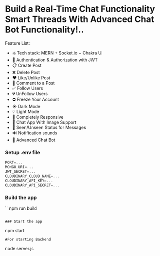 #  Build  a Real-Time Chat Functionality Smart Threads With Advanced Chat Bot Functionality!..

Feature List:

-   ❇️ Tech stack: MERN + Socket.io + Chakra UI 
-   👮 Authentication & Authorization with JWT
-   📋 Create Post
-   ❌ Delete Post
-   ❤️ Like/Unlike Post
-   💬 Comment to a Post
-   ✅ Follow Users
-   💔 UnFollow Users
-   ⛔ Freeze Your Account
-   ☀︎ Dark Mode
-   💡 Light Mode
-   📱 Completely Responsive
-   💬 Chat App With Image Support
-   👀 Seen/Unseen Status for Messages
-   🔊 Notification sounds
-   🤖 Advanced Chat Bot

### Setup .env file

```js
PORT=...
MONGO_URI=...
JWT_SECRET=...
CLOUDINARY_CLOUD_NAME=...
CLOUDINARY_API_KEY=...
CLOUDINARY_API_SECRET=...
```

### Build the app

``
npm run build
```

### Start the app

```
npm start
```
#For starting Backend
```
node server.js
```

